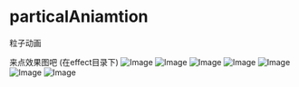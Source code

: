 # particalAniamtion
粒子动画


来点效果图吧 (在effect目录下)
![Image](https://github.com/FounderIsShadowWalker/particalAniamtion/blob/master/effect/firework.gif)
![Image](https://github.com/FounderIsShadowWalker/particalAniamtion/blob/master/effect/canvas-deformed.gif)
![Image](https://github.com/FounderIsShadowWalker/particalAniamtion/blob/master/effect/all.gif)
![Image](https://github.com/FounderIsShadowWalker/particalAniamtion/blob/master/effect/partical.gif)
![Image](https://github.com/FounderIsShadowWalker/particalAniamtion/blob/master/effect/zhihu.gif)
![Image](https://github.com/FounderIsShadowWalker/particalAniamtion/blob/master/effect/canvas-night.gif)
![Image](https://github.com/FounderIsShadowWalker/particalAniamtion/blob/master/effect/elephant.gif)